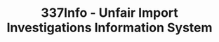 ---
bigquery: https://console.cloud.google.com/bigquery?p=patents-public-data&d=usitc_investigations&page=dataset&project=sheets-management-319211
citation: US International Trade Commission 337Info Unfair Import Investigations Information
  System
contributors: US International Trade Comission
cost: None
description: US International Trade Commission 337Info Unfair Import Investigations
  Information System contains data on investigations done under Section 337. Section
  337 declares the infringement of certain statutory intellectual property rights
  and other forms of unfair competition in import trade to be unlawful practices.
  Most Section 337 investigations involve allegations of patent or registered trademark
  infringement.
documentation: FAQ and tutorial available on the site
last_edit: Mon, 04 Apr 2022 19:10:40 GMT
location: https://pubapps2.usitc.gov/337external/
maintained_by: US International Trade Comission
schema_fields: '[''actualEndDateEvidHear'', ''lastUpdated'', ''targetDate'', ''trademarkNumbers'',
  ''endDateMarkmanHearing'', ''ouiiAttorney'', ''markmanHearing'', ''patentNumbers'',
  ''dateOfPublicationFrNotice'', ''reportingRequirements'', ''dateComplaintFiled'',
  ''publication_number'', ''respondent'', ''finalDetNoViolation'', ''issueDateOtherNonFinal'',
  ''complainant'', ''finalIdOnViolationIssue'', ''finalIdOnViolationDue'', ''copyrightNumbers'',
  ''dateCreated'', ''scheduledStartDateEvidHear'', ''internalRemand'', ''teoReliefGranted'',
  ''htsNumbers'', ''scheduledEndDateEvidHear'', ''teoIdIssueDate'', ''currentStatus'',
  ''ouiiParticipation'', ''invUnfairAct'', ''title'', ''aljAssigned'', ''investigationType'',
  ''gcAttorney'', ''patentNumber'', ''docketNo'', ''id'', ''currentActiveALJ'', ''finalDetViolation'',
  ''investigationTermDate'', ''teoProceedingInvolved'', ''investigationNo'', ''startDateMarkmanHearing'',
  ''cafcAppeals'', ''actualStartDateEvidHear'', ''teoIdDueDate'']'
shortname: unfair_import_investigations
tags:
- import
- legal
- trade
timeframe: 2008-2021 (prior to 2008 downloadable as a JSON file)
title: 337Info - Unfair Import Investigations Information System
uuid: 2721f5ec-e599-4890-9265-9706719fc71e
---
